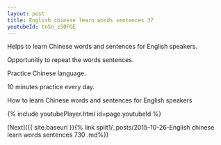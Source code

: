 ```yaml
---
layout: post
title: English chinese learn words sentences 37 
youtubeId: toSn_z30FGE
---
```

 
 
Helps to learn Chinese words and sentences for English speakers.

Opportunitiy to repeat the words sentences. 

Practice Chinese language. 
 
10 minutes practice every day. 
 
How to learn Chinese words and sentences for English speakers 
 
{% include youtubePlayer.html id=page.youtubeId %}
 
 
[Next]({{ site.baseurl }}{% link  split1/_posts/2015-10-26-English chinese learn words sentences 730 .md%})
 

